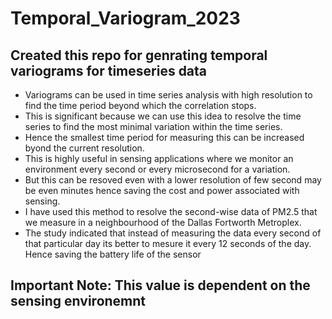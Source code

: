 # Temporal_Variogram_2023
## Created this repo for genrating temporal variograms for timeseries data
- Variograms can be used in time series analysis with high resolution to find the time period beyond which the correlation stops.
- This is significant because we can use this idea to resolve the time series to find the most minimal variation within the time series.
- Hence the smallest time period for measuring this can be increased byond the current resolution.
- This is highly useful in sensing applications where we monitor an environment every second or every microsecond for a variation.
- But this can be resoved even with a lower resolution of few second may be even minutes hence saving the cost and power associated with sensing.
- I have used this method to resolve the second-wise data of PM2.5 that we measure in a neighbourhood of the Dallas Fortworth Metroplex. 
- The study indicated that instead of measuring the data every second of that particular day its better to mesure it every 12 seconds of the day. Hence saving the battery life of the sensor

## Important Note: This value is dependent on the sensing environemnt
